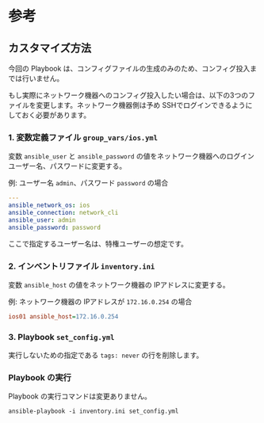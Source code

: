 # 参考

## カスタマイズ方法

今回の Playbook は、コンフィグファイルの生成のみのため、コンフィグ投入までは行いません。

もし実際にネットワーク機器へのコンフィグ投入したい場合は、以下の3つのファイルを変更します。ネットワーク機器側は予め SSHでログインできるようにしておく必要があります。


### 1. 変数定義ファイル `group_vars/ios.yml`
変数 `ansible_user` と `ansible_password` の値をネットワーク機器へのログインユーザー名、パスワードに変更する。

例: ユーザー名 `admin`、パスワード `password` の場合
```yaml
---
ansible_network_os: ios
ansible_connection: network_cli
ansible_user: admin
ansible_password: password
```

ここで指定するユーザー名は、特権ユーザーの想定です。


### 2. インベントリファイル `inventory.ini` 

変数 `ansible_host` の値をネットワーク機器の IPアドレスに変更する。

例: ネットワーク機器の IPアドレスが `172.16.0.254` の場合
```ini
ios01 ansible_host=172.16.0.254
```

### 3. Playbook `set_config.yml`
実行しないための指定である `tags: never` の行を削除します。


### Playbook の実行
Playbook の実行コマンドは変更ありません。
```
ansible-playbook -i inventory.ini set_config.yml
```

